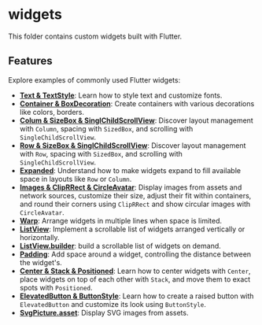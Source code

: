 # widgets

This folder contains custom widgets built with Flutter.

## Features
Explore examples of commonly used Flutter widgets:
- **[Text & TextStyle](lib/TextAndTextStyle_01.dart)**: Learn how to style text and customize fonts.
- **[Container & BoxDecoration](lib/containerAndBoxDecoration_02.dart)**: Create containers with various decorations like colors, borders.
- **[Colum & SizeBox & SinglChildScrollView](lib/columSizeBoxAndSinglChildScrollView_03.dart)**: Discover layout management with `Column`, spacing with `SizedBox`, and scrolling with `SingleChildScrollView`.
- **[Row & SizeBox & SinglChildScrollView](lib/rowAndSizeBoxAndSinglChildScrollView_04.dart)**: Discover layout management with `Row`, spacing with `SizedBox`, and scrolling with `SingleChildScrollView`.
- **[Expanded](lib/Expanded_05.dart)**: Understand how to make widgets expand to fill available space in layouts like `Row` or `Column`.
- **[Images & ClipRRect & CircleAvatar](lib/ImagesAndClipRRectAndCircleAvatar_06.dart)**: Display images from assets and network sources, customize their size, adjust their fit within containers, and round their corners using `ClipRRect` and show circular images with `CircleAvatar`.
- **[Warp](lib/Wrap_07.dart)**: Arrange widgets in multiple lines when space is limited.
- **[ListView](lib/ListView_08.dart)**:  Implement a scrollable list of widgets arranged vertically or horizontally.
- **[ListView.builder](lib/ListViewBuilder_09.dart)**:  build a scrollable list of widgets on demand.
- **[Padding](lib/padding_10.dart)**: Add space around a widget, controlling the distance between the widget's.
- **[Center & Stack & Positioned](lib/centerAndStackAndPositioned_11.dart)**: Learn how to center widgets with `Center`, place widgets on top of each other with  `Stack`, and move them to exact spots with `Positioned`.
- **[ElevatedButton & ButtonStyle](lib/ElevatedButtonAndButtonStyle_12.dart)**: Learn how to create a raised button with `ElevatedButton` and customize its look using `ButtonStyle`.
- **[SvgPicture.asset](lib/SvgPicture.asset_13.dart)**: Display SVG images from assets.